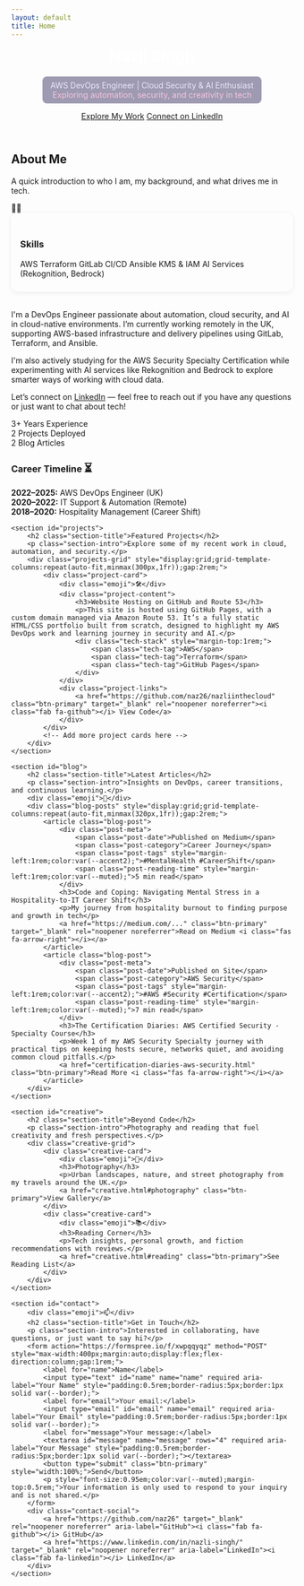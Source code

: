 ```yaml
---
layout: default
title: Home
---
```


<header>
	<div class="container">
		<h1 style="color:white; margin:0.2em 0;"><a href="/" style="color:white;text-decoration:none;">Nazli Singh</a></h1>
		<p class="header-subtitle" style="color: #eaeafc; text-shadow: 0 2px 12px #2d1e4f, 0 0 8px var(--accent2); background: rgba(44,34,84,0.45); border-radius: 8px; padding: 0.5em 1em; display: inline-block;">
			AWS DevOps Engineer | Cloud Security &amp; AI Enthusiast<br>
			<span style="font-size: 0.9rem; color: #f7c6e0;">Exploring automation, security, and creativity in tech</span>
		</p>
		<div class="header-cta">
			<a href="#projects" class="btn-primary" aria-label="Explore My Work">Explore My Work</a>
			<a href="https://www.linkedin.com/in/nazli-singh/" class="btn-secondary" target="_blank" rel="noopener noreferrer" aria-label="Connect on LinkedIn">
				Connect on LinkedIn
			</a>
		</div>
	</div>
</header>

<main class="container">
	<section id="about">
		<h2 class="section-title">About Me</h2>
		<p class="section-intro">A quick introduction to who I am, my background, and what drives me in tech.</p>
		<div class="about-content">
			<div class="profile-container">
				<div class="emoji" aria-label="Woman raising hand">🙋‍♀️</div>
			</div>
			<div class="skills" style="background: var(--secondary); border-radius: 12px; box-shadow: 0 2px 8px rgba(44,34,84,0.08); padding: 1.5rem 1rem; margin-bottom: 2rem;">
				<h3>Skills</h3>
				<div class="skill-tags">
					<span class="skill-tag">AWS</span>
					<span class="skill-tag">Terraform</span>
					<span class="skill-tag">GitLab CI/CD</span>
					<span class="skill-tag">Ansible</span>
					<span class="skill-tag">KMS & IAM</span>
					<span class="skill-tag">AI Services (Rekognition, Bedrock)</span>
				</div>
			</div>
			<div class="about-text">
				<p>I'm a DevOps Engineer passionate about automation, cloud security, and AI in cloud-native environments. I’m currently working remotely in the UK, supporting AWS-based infrastructure and delivery pipelines using GitLab, Terraform, and Ansible.</p>
				<p>I'm also actively studying for the AWS Security Specialty Certification while experimenting with AI services like Rekognition and Bedrock to explore smarter ways of working with cloud data.</p>
				<p>Let’s connect on <a href="https://www.linkedin.com/in/nazli-singh/" target="_blank" rel="noopener noreferrer">LinkedIn</a> — feel free to reach out if you have any questions or just want to chat about tech!</p>
				<div class="quick-stats">
					<div class="stat">
						<span class="stat-number">3+</span>
						<span class="stat-label">Years Experience</span>
					</div>
					<div class="stat">
						<span class="stat-number">2</span>
						<span class="stat-label">Projects Deployed</span>
					</div>
					<div class="stat">
						<span class="stat-number">2</span>
						<span class="stat-label">Blog Articles</span>
					</div>
				</div>
			</div>
			<div class="section-divider"></div>
			<div class="about-timeline fade-in">
				<h3>Career Timeline <span style="font-size:1.2em;">⏳</span></h3>
				<ul style="list-style:none;padding:0;">
					<li><strong>2022–2025:</strong> AWS DevOps Engineer (UK)</li>
					<li><strong>2020–2022:</strong> IT Support & Automation (Remote)</li>
					<li><strong>2018–2020:</strong> Hospitality Management (Career Shift)</li>
				</ul>
			</div>
		</div>
	</section>

	<section id="projects">
		<h2 class="section-title">Featured Projects</h2>
		<p class="section-intro">Explore some of my recent work in cloud, automation, and security.</p>
		<div class="projects-grid" style="display:grid;grid-template-columns:repeat(auto-fit,minmax(300px,1fr));gap:2rem;">
			<div class="project-card">
				<div class="emoji">🛠️</div>
				<div class="project-content">
					<h3>Website Hosting on GitHub and Route 53</h3>
					<p>This site is hosted using GitHub Pages, with a custom domain managed via Amazon Route 53. It’s a fully static HTML/CSS portfolio built from scratch, designed to highlight my AWS DevOps work and learning journey in security and AI.</p>
					<div class="tech-stack" style="margin-top:1rem;">
						<span class="tech-tag">AWS</span>
						<span class="tech-tag">Terraform</span>
						<span class="tech-tag">GitHub Pages</span>
					</div>
				</div>
				<div class="project-links">
					<a href="https://github.com/naz26/nazliinthecloud" class="btn-primary" target="_blank" rel="noopener noreferrer"><i class="fab fa-github"></i> View Code</a>
				</div>
			</div>
			<!-- Add more project cards here -->
		</div>
	</section>

	<section id="blog">
		<h2 class="section-title">Latest Articles</h2>
		<p class="section-intro">Insights on DevOps, career transitions, and continuous learning.</p>
		<div class="emoji">📝</div>
		<div class="blog-posts" style="display:grid;grid-template-columns:repeat(auto-fit,minmax(320px,1fr));gap:2rem;">
			<article class="blog-post">
				<div class="post-meta">
					<span class="post-date">Published on Medium</span>
					<span class="post-category">Career Journey</span>
					<span class="post-tags" style="margin-left:1rem;color:var(--accent2);">#MentalHealth #CareerShift</span>
					<span class="post-reading-time" style="margin-left:1rem;color:var(--muted);">5 min read</span>
				</div>
				<h3>Code and Coping: Navigating Mental Stress in a Hospitality-to-IT Career Shift</h3>
				<p>My journey from hospitality burnout to finding purpose and growth in tech</p>
				<a href="https://medium.com/..." class="btn-primary" target="_blank" rel="noopener noreferrer">Read on Medium <i class="fas fa-arrow-right"></i></a>
			</article>
			<article class="blog-post">
				<div class="post-meta">
					<span class="post-date">Published on Site</span>
					<span class="post-category">AWS Security</span>
					<span class="post-tags" style="margin-left:1rem;color:var(--accent2);">#AWS #Security #Certification</span>
					<span class="post-reading-time" style="margin-left:1rem;color:var(--muted);">7 min read</span>
				</div>
				<h3>The Certification Diaries: AWS Certified Security - Specialty Course</h3>
				<p>Week 1 of my AWS Security Specialty journey with practical tips on keeping hosts secure, networks quiet, and avoiding common cloud pitfalls.</p>
				<a href="certification-diaries-aws-security.html" class="btn-primary">Read More <i class="fas fa-arrow-right"></i></a>
			</article>
		</div>
	</section>

	<section id="creative">
		<h2 class="section-title">Beyond Code</h2>
		<p class="section-intro">Photography and reading that fuel creativity and fresh perspectives.</p>
		<div class="creative-grid">
			<div class="creative-card">
				<div class="emoji">📸</div>
				<h3>Photography</h3>
				<p>Urban landscapes, nature, and street photography from my travels around the UK.</p>
				<a href="creative.html#photography" class="btn-primary">View Gallery</a>
			</div>
			<div class="creative-card">
				<div class="emoji">📚</div>
				<h3>Reading Corner</h3>
				<p>Tech insights, personal growth, and fiction recommendations with reviews.</p>
				<a href="creative.html#reading" class="btn-primary">See Reading List</a>
			</div>
		</div>
	</section>

	<section id="contact">
		<div class="emoji">📫</div>
		<h2 class="section-title">Get in Touch</h2>
		<p class="section-intro">Interested in collaborating, have questions, or just want to say hi?</p>
		<form action="https://formspree.io/f/xwpqqyqz" method="POST" style="max-width:400px;margin:auto;display:flex;flex-direction:column;gap:1rem;">
			<label for="name">Name</label>
			<input type="text" id="name" name="name" required aria-label="Your Name" style="padding:0.5rem;border-radius:5px;border:1px solid var(--border);">
			<label for="email">Your email:</label>
			<input type="email" id="email" name="email" required aria-label="Your Email" style="padding:0.5rem;border-radius:5px;border:1px solid var(--border);">
			<label for="message">Your message:</label>
			<textarea id="message" name="message" rows="4" required aria-label="Your Message" style="padding:0.5rem;border-radius:5px;border:1px solid var(--border);"></textarea>
			<button type="submit" class="btn-primary" style="width:100%;">Send</button>
			<p style="font-size:0.95em;color:var(--muted);margin-top:0.5rem;">Your information is only used to respond to your inquiry and is not shared.</p>
		</form>
		<div class="contact-social">
			<a href="https://github.com/naz26" target="_blank" rel="noopener noreferrer" aria-label="GitHub"><i class="fab fa-github"></i> GitHub</a>
			<a href="https://www.linkedin.com/in/nazli-singh/" target="_blank" rel="noopener noreferrer" aria-label="LinkedIn"><i class="fab fa-linkedin"></i> LinkedIn</a>
		</div>
	</section>
</main>
